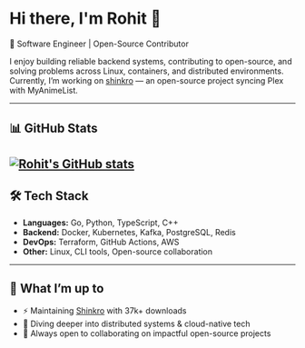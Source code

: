 # Hi there, I'm Rohit 👋

🚀 Software Engineer | Open-Source Contributor  

I enjoy building reliable backend systems, contributing to open-source, and solving problems across Linux, containers, and distributed environments.  
Currently, I’m working on [shinkro](https://github.com/varoOP/shinkro) — an open-source project syncing Plex with MyAnimeList.

---

## 📊 GitHub Stats

[![Rohit's GitHub stats](https://github-readme-stats.vercel.app/api?username=varoOP)](https://github.com/anuraghazra/github-readme-stats)
---

## 🛠️ Tech Stack

- **Languages:** Go, Python, TypeScript, C++  
- **Backend:** Docker, Kubernetes, Kafka, PostgreSQL, Redis  
- **DevOps:** Terraform, GitHub Actions, AWS  
- **Other:** Linux, CLI tools, Open-source collaboration  

---

## 🌱 What I’m up to

- ⚡ Maintaining [Shinkro](https://github.com/varoOP/shinkro) with 37k+ downloads  
- 📖 Diving deeper into distributed systems & cloud-native tech  
- 🤝 Always open to collaborating on impactful open-source projects  
